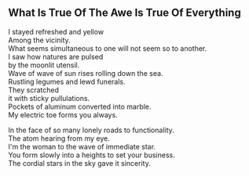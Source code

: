 What Is True Of The Awe Is True Of Everything
---------------------------------------------
I stayed refreshed and yellow  
Among the vicinity.  
What seems simultaneous to one will not seem so to another.  
I saw how natures are pulsed  
by the moonlit utensil.  
Wave of wave of sun rises rolling down the sea.  
Rustling legumes and lewd funerals.  
They scratched  
it with sticky pullulations.  
Pockets of aluminum converted into marble.  
My electric toe forms you always.  
  
In the face of so many lonely roads to functionality.  
The atom hearing from my eye.  
I'm the woman to the wave of immediate star.  
You form slowly into a heights to set your business.  
The cordial stars in the sky gave it sincerity.  
